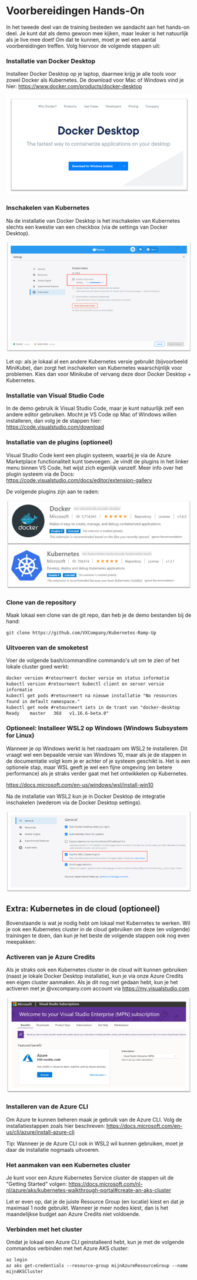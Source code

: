 # Voorbereidingen Hands-On

In het tweede deel van de training besteden we aandacht aan het hands-on deel. Je kunt dat als demo gewoon mee kijken, maar leuker is het natuurlijk als je live mee doet! Om dat te kunnen, moet je wel een aantal voorbereidingen treffen. Volg hiervoor de volgende stappen uit: 

### Installatie van Docker Desktop
Installeer Docker Desktop op je laptop, daarmee krijg je alle tools voor zowel Docker als Kubernetes. De download voor Mac of Windows vind je hier: https://www.docker.com/products/docker-desktop

![Docker Desktop installatie logo](images/dockerdesktop.png)

### Inschakelen van Kubernetes
Na de installatie van Docker Desktop is het inschakelen van Kubernetes slechts een kwestie van een checkbox (via de settings van Docker Desktop). 

![Inschakelen Kubernetes](images/kubernetes.png)

Let op: als je lokaal al een andere Kubernetes versie gebruikt (bijvoorbeeld MiniKube), dan zorgt het inschakelen van Kubernetes waarschijnlijk voor problemen. Kies dan voor Minikube of vervang deze door Docker Desktop + Kubernetes.

### Installatie van Visual Studio Code 
In de demo gebruik ik Visual Studio Code, maar je kunt natuurlijk zelf een andere editor gebruiken. Mocht je VS Code op Mac of Windows willen installeren, dan volg je de stappen hier: https://code.visualstudio.com/download 

### Installatie van de plugins (optioneel)
Visual Studio Code kent een plugin systeem, waarbij je via de Azure Marketplace functionaliteit kunt toevoegen. Je vindt de plugins in het linker menu binnen VS Code, het wijst zich eigenlijk vanzelf. Meer info over het plugin systeem via de Docs: https://code.visualstudio.com/docs/editor/extension-gallery

De volgende plugins zijn aan te raden:

![Visual Studio Code plugins](images/plugins.png)

### Clone van de repository

Maak lokaal een clone van de git repo, dan heb je de demo bestanden bij de hand:

```
git clone https://github.com/VXCompany/Kubernetes-Ramp-Up
```

### Uitvoeren van de smoketest
Voer de volgende bash/commandline commando's uit om te zien of het lokale cluster goed werkt:

```
docker version #retourneert docker versie en status informatie
kubectl version #retourneert kubectl client en server versie informatie
kubectl get pods #retourneert na nieuwe installatie "No resources found in default namespace." 
kubectl get node #retourneert iets in de trant van "docker-desktop   Ready    master   36d   v1.16.6-beta.0"
```

### Optioneel: Installeer WSL2 op Windows (Windows Subsystem for Linux)
Wanneer je op Windows werkt is het raadzaam om WSL2 te installeren. Dit vraagt wel een bepaalde versie van Windows 10, maar als je de stappen in de documentatie volgt kom je er achter of je systeem geschikt is. Het is een optionele stap, maar WSL geeft je wel een fijne omgeving (en betere performance) als je straks verder gaat met het ontwikkelen op Kubernetes. 

https://docs.microsoft.com/en-us/windows/wsl/install-win10

Na de installatie van WSL2 kun je in Docker Desktop de integratie inschakelen (wederom via de Docker Desktop settings).

![WSL2 integratie](images/wsl2dd.png)


## Extra: Kubernetes in de cloud (optioneel)

Bovenstaande is wat je nodig hebt om lokaal met Kubernetes te werken. Wil je ook een Kubernetes cluster in de cloud gebruiken om deze (en volgende) trainingen te doen, dan kun je het beste de volgende stappen ook nog even meepakken:

### Activeren van je Azure Credits
Als je straks ook een Kubernetes cluster in de cloud wilt kunnen gebruiken (naast je lokale Docker Desktop installatie), kun je via onze Azure Credits een eigen cluster aanmaken. Als je dit nog niet gedaan hebt, kun je het activeren met je @vxcompany.com account via https://my.visualstudio.com 

![Azure Credits](images/benefits.png)

### Installeren van de Azure CLI
Om Azure te kunnen beheren maak je gebruik van de Azure CLI. Volg de installatiestappen zoals hier beschreven: https://docs.microsoft.com/en-us/cli/azure/install-azure-cli

Tip: Wanneer je de Azure CLI ook in WSL2 wil kunnen gebruiken, moet je daar de installatie nogmaals uitvoeren. 

### Het aanmaken van een Kubernetes cluster 
Je kunt voor een Azure Kubernetes Service cluster de stappen uit de "Getting Started" volgen: https://docs.microsoft.com/nl-nl/azure/aks/kubernetes-walkthrough-portal#create-an-aks-cluster

Let er even op, dat je de juiste Resource Group (en locatie) kiest en dat je maximaal 1 node gebruikt. Wanneer je meer nodes kiest, dan is het maandelijkse budget aan Azure Credits niet voldoende.

### Verbinden met het cluster
Omdat je lokaal een Azure CLI geinstalleerd hebt, kun je met de volgende commandos verbinden met het Azure AKS cluster:
```
az login
az aks get-credentials --resource-group mijnAzureResourceGroup --name mijnAKSCluster
```

